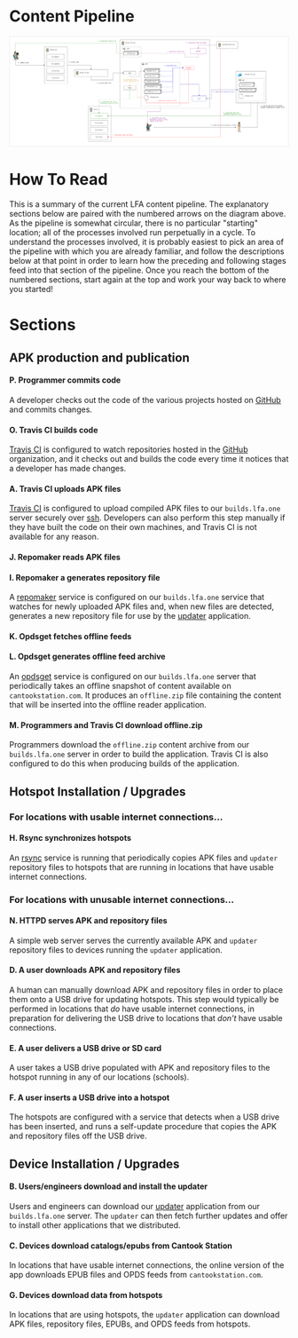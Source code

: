 Content Pipeline
===

![lfa](./lfa.png?raw=true)

# How To Read

This is a summary of the current LFA content pipeline. The explanatory
sections below are paired with the numbered arrows on the diagram
above.  As the pipeline is somewhat circular, there is no particular
"starting" location; all of the processes involved run perpetually in a
cycle. To understand the processes involved, it is probably easiest to
pick an area of the pipeline with which you are already familiar, and
follow the descriptions below at that point in order to learn how the
preceding and following stages feed into that section of the pipeline.
Once you reach the bottom of the numbered sections, start again at the
top and work your way back to where you started!

# Sections

## APK production and publication

#### P. Programmer commits code

A developer checks out the code of the various projects hosted on
[GitHub](https://www.github.com/AULFA) and commits changes.

#### O. Travis CI builds code

[Travis CI](https://www.travis-ci.org/AULFA) is configured to watch
repositories hosted in the [GitHub](https://www.github.com/AULFA) organization,
and it checks out and builds the code every time it notices that a
developer has made changes.

#### A. Travis CI uploads APK files

[Travis CI](https://www.travis-ci.org/AULFA) is configured to upload
compiled APK files to our `builds.lfa.one` server securely over
[ssh](https://en.wikipedia.org/wiki/Secure_Shell).  Developers can
also perform this step manually if they have built the code on their
own machines, and Travis CI is not available for any reason.

#### J. Repomaker reads APK files
#### I. Repomaker a generates repository file

A [repomaker](https://github.com/AULFA/repomaker) service is configured
on our `builds.lfa.one` service that watches for newly uploaded APK files and,
when new files are detected, generates a new repository file for use
by the [updater](https://github.com/AULFA/updater) application.

#### K. Opdsget fetches offline feeds
#### L. Opdsget generates offline feed archive

An [opdsget](https://github.com/AULFA/opdsget/) service is configured
on our `builds.lfa.one` server that periodically takes an offline snapshot
of content available on `cantookstation.com`. It produces an `offline.zip`
file containing the content that will be inserted into the offline reader
application.

#### M. Programmers and Travis CI download offline.zip

Programmers download the `offline.zip` content archive from our `builds.lfa.one`
server in order to build the application. Travis CI is also configured to
do this when producing builds of the application.

## Hotspot Installation / Upgrades

### For locations with usable internet connections...

#### H. Rsync synchronizes hotspots

An [rsync](https://en.wikipedia.org/wiki/Rsync) service is running that
periodically copies APK files and `updater` repository files to hotspots
that are running in locations that have usable internet connections.

### For locations with unusable internet connections...

#### N. HTTPD serves APK and repository files

A simple web server serves the currently available APK and `updater`
repository files to devices running the `updater` application.

#### D. A user downloads APK and repository files

A human can manually download APK and repository files in order to
place them onto a USB drive for updating hotspots. This step would
typically be performed in locations that _do_ have usable internet connections,
in preparation for delivering the USB drive to locations that _don't_
have usable connections.

#### E. A user delivers a USB drive or SD card

A user takes a USB drive populated with APK and repository files
to the hotspot running in any of our locations (schools).

#### F. A user inserts a USB drive into a hotspot

The hotspots are configured with a service that detects when a USB
drive has been inserted, and runs a self-update procedure that copies
the APK and repository files off the USB drive.

## Device Installation / Upgrades

#### B. Users/engineers download and install the updater

Users and engineers can download our [updater](https://github.com/AULFA/updater)
application from our `builds.lfa.one` server. The `updater` can
then fetch further updates and offer to install other applications
that we distributed.

#### C. Devices download catalogs/epubs from Cantook Station

In locations that have usable internet connections, the online version
of the app downloads EPUB files and OPDS feeds from `cantookstation.com`.

#### G. Devices download data from hotspots

In locations that are using hotspots, the `updater` application
can download APK files, repository files, EPUBs, and OPDS feeds
from hotspots.

